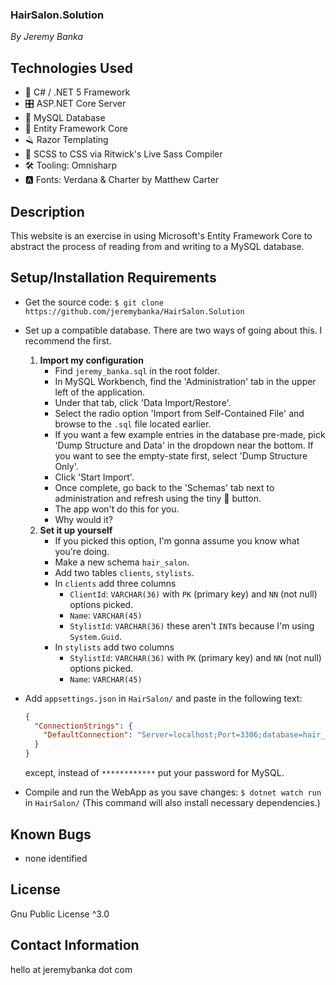 ### HairSalon.Solution

_By Jeremy Banka_

## Technologies Used

- 🎵 C# / .NET 5 Framework
- 🎛️ ASP.NET Core Server
- 🧮 MySQL Database
- 🔁 Entity Framework Core
- 🪒 Razor Templating
- 💅 SCSS to CSS via Ritwick's Live Sass Compiler
- 🛠️ Tooling: Omnisharp
- 🅰️ Fonts: Verdana & Charter by Matthew Carter

## Description

This website is an exercise in using Microsoft's Entity Framework Core to abstract the process of reading from and writing to a MySQL database.

## Setup/Installation Requirements

- Get the source code: `$ git clone https://github.com/jeremybanka/HairSalon.Solution`
- Set up a compatible database. There are two ways of going about this. I recommend the first.
  1. **Import my configuration**
     - Find `jeremy_banka.sql` in the root folder.
     - In MySQL Workbench, find the 'Administration' tab in the upper left of the application.
     - Under that tab, click 'Data Import/Restore'.
     - Select the radio option 'Import from Self-Contained File' and browse to the `.sql` file located earlier.
     - If you want a few example entries in the database pre-made, pick 'Dump Structure and Data' in the dropdown near the bottom. If you want to see the empty-state first, select 'Dump Structure Only'.
     - Click 'Start Import'.
     - Once complete, go back to the 'Schemas' tab next to administration and refresh using the tiny 🔁 button.
     - The app won't do this for you.
     - Why would it?
  2. **Set it up yourself**
     - If you picked this option, I'm gonna assume you know what you're doing.
     - Make a new schema `hair_salon`.
     - Add two tables `clients`, `stylists`.
     - In `clients` add three columns
       - `ClientId`: `VARCHAR(36)` with `PK` (primary key) and `NN` (not null) options picked.
       - `Name`: `VARCHAR(45)`
       - `StylistId`: `VARCHAR(36)` these aren't `INT`s because I'm using `System.Guid`.
     - In `stylists` add two columns
       - `StylistId`: `VARCHAR(36)` with `PK` (primary key) and `NN` (not null) options picked.
       - `Name`: `VARCHAR(45)`
- Add `appsettings.json` in `HairSalon/` and paste in the following text:

  ```json
  {
    "ConnectionStrings": {
      "DefaultConnection": "Server=localhost;Port=3306;database=hair_salon;uid=root;pwd=************;"
    }
  }
  ```

  except, instead of `************` put your password for MySQL.

- Compile and run the WebApp as you save changes: `$ dotnet watch run` in `HairSalon/` (This command will also install necessary dependencies.)

## Known Bugs

- none identified

## License

Gnu Public License ^3.0

## Contact Information

hello at jeremybanka dot com
